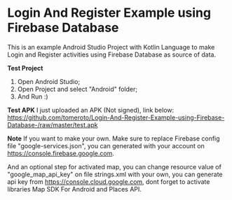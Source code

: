 # Login And Register Example using Firebase Database

This is an example Android Studio Project with Kotlin Language to make Login and Register activities using Firebase Database as source of data.


<b>Test Project</b>

1. Open Android Studio;
2. Open Project and select "Android" folder;
3. And Run :)

<b>Test APK</b>
I just uploaded an APK (Not signed), link below:
https://github.com/tomeroto/Login-And-Register-Example-using-Firebase-Database-/raw/master/test.apk

<b>Note</b>
If you want to make your own. Make sure to replace Firebase config file "google-services.json", you can generated with your account on https://console.firebase.google.com.

And an optional step for activated map, you can change resource value of "google_map_api_key" on file strings.xml with your own, you can generate api key from https://console.cloud.google.com, dont forget to activate libraries Map SDK For Android and Places API.
